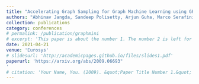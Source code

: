 ```yaml
---
title: "Accelerating Graph Sampling for Graph Machine Learning using GPUs"
authors: "Abhinav Jangda, Sandeep Polisetty, Arjun Guha, Marco Serafini"
collection: publications
category: conferences
# permalink: /publication/graphmini
# excerpt: 'This paper is about the number 1. The number 2 is left for future work.'
date: 2021-04-21
venue: 'Eurosys'
# slidesurl: 'http://academicpages.github.io/files/slides1.pdf'
paperurl: 'https://arxiv.org/abs/2009.06693"
'
# citation: 'Your Name, You. (2009). &quot;Paper Title Number 1.&quot; <i>Journal 1</i>. 1(1).'
---
```

<!-- 
The contents above will be part of a list of publications, if the user clicks the link for the publication than the contents of section will be rendered as a full page, allowing you to provide more information about the paper for the reader. When publications are displayed as a single page, the contents of the above "citation" field will automatically be included below this section in a smaller font. -->